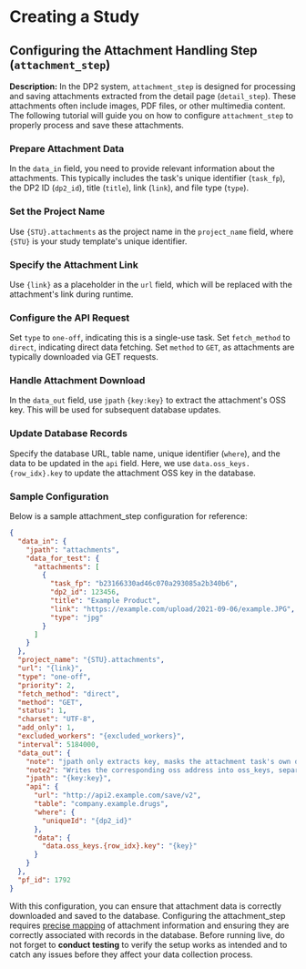 # Creating a Study
## Configuring the Attachment Handling Step (`attachment_step`)

**Description:**
In the DP2 system, `attachment_step` is designed for processing and saving attachments extracted from the detail page (`detail_step`). These attachments often include images, PDF files, or other multimedia content. The following tutorial will guide you on how to configure `attachment_step` to properly process and save these attachments.

### Prepare Attachment Data

In the `data_in` field, you need to provide relevant information about the attachments. This typically includes the task's unique identifier (`task_fp`), the DP2 ID (`dp2_id`), title (`title`), link (`link`), and file type (`type`).

###  Set the Project Name

Use `{STU}.attachments` as the project name in the `project_name` field, where `{STU}` is your study template's unique identifier.

###  Specify the Attachment Link

Use `{link}` as a placeholder in the `url` field, which will be replaced with the attachment's link during runtime.

###  Configure the API Request

Set `type` to `one-off`, indicating this is a single-use task. Set `fetch_method` to `direct`, indicating direct data fetching. Set `method` to `GET`, as attachments are typically downloaded via GET requests.

###  Handle Attachment Download

In the `data_out` field, use `jpath` `{key:key}` to extract the attachment's OSS key. This will be used for subsequent database updates.

###  Update Database Records

Specify the database URL, table name, unique identifier (`where`), and the data to be updated in the `api` field. Here, we use `data.oss_keys.{row_idx}.key` to update the attachment OSS key in the database.

### Sample Configuration

Below is a sample attachment_step configuration for reference:

```json
{
  "data_in": {
    "jpath": "attachments",
    "data_for_test": {
      "attachments": [
        {
          "task_fp": "b23166330ad46c070a293085a2b340b6",
          "dp2_id": 123456,
          "title": "Example Product",
          "link": "https://example.com/upload/2021-09-06/example.JPG",
          "type": "jpg"
        }
      ]
    }
  },
  "project_name": "{STU}.attachments",
  "url": "{link}",
  "type": "one-off",
  "priority": 2,
  "fetch_method": "direct",
  "method": "GET",
  "status": 1,
  "charset": "UTF-8",
  "add_only": 1,
  "excluded_workers": "{excluded_workers}",
  "interval": 5184000,
  "data_out": {
    "note": "jpath only extracts key, masks the attachment task's own dp2_id",
    "note2": "Writes the corresponding oss address into oss_keys, separated from the attachments field",
    "jpath": "{key:key}",
    "api": {
      "url": "http://api2.example.com/save/v2",
      "table": "company.example.drugs",
      "where": {
        "uniqueId": "{dp2_id}"
      },
      "data": {
        "data.oss_keys.{row_idx}.key": "{key}"
      }
    }
  },
  "pf_id": 1792
}
```
With this configuration, you can ensure that attachment data is correctly downloaded and saved to the database. Configuring the attachment_step requires [precise mapping](https://github.com/HzaCode/DP2-for-Beginners/blob/main/API%20Configuration%20Guide%20in%20DP2.md) of attachment information and ensuring they are correctly associated with records in the database. Before running live, do not forget to **conduct testing** to verify the setup works as intended and to catch any issues before they affect your data collection process.

